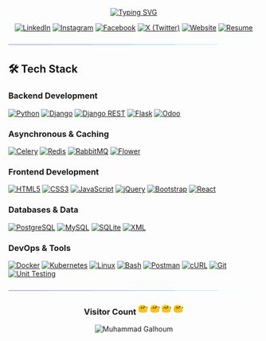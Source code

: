 <div align="center">

[![Typing SVG](https://readme-typing-svg.demolab.com?font=Fira+Code&pause=1000&width=435&lines=Hello%2C+I'm+Muhammad+Galhoum.;Software+Engineer+%E2%86%92+Python+%E2%99%A5%EF%B8%8F;Turning+ideas+into+efficient+code;Open-source+contributor;Always+learning+new+things)](https://git.io/typing-svg)

[![LinkedIn](https://img.shields.io/badge/LinkedIn-0A66C2?logo=linkedin&logoColor=white)](https://www.linkedin.com/in/muhammadgalhoum)
[![Instagram](https://img.shields.io/badge/Instagram-E4405F?logo=instagram&logoColor=white)](https://www.instagram.com/muhammad.galhoum.official)
[![Facebook](https://img.shields.io/badge/Facebook-1877F2?logo=facebook&logoColor=white)](https://www.facebook.com/muhammad.galhoum98)
[![X (Twitter)](https://img.shields.io/badge/X-000000?logo=x&logoColor=white)](https://x.com/muhammadgalhoum)
[![Website](https://img.shields.io/badge/Website-9900F0?logoColor=white)](https://muhammadgalhoum.github.io/mgalhoum)
[![Resume](https://img.shields.io/badge/Resume-50C878?logo=read-the-docs&logoColor=white)](https://github.com/muhammadgalhoum/muhammadgalhoum/blob/main/Muhammad_Galhoum.pdf)

</div>

<img src="./dancing_line.gif" alt="Dancing line separator">

## 🛠️ Tech Stack

### Backend Development

[![Python](https://img.shields.io/badge/Python-3776AB?logo=python&logoColor=white)]()
[![Django](https://img.shields.io/badge/Django-092E20?logo=django&logoColor=white)]()
[![Django REST](https://img.shields.io/badge/Django_REST-FF1709?logo=django&logoColor=white)]()
[![Flask](https://img.shields.io/badge/Flask-000000?logo=flask&logoColor=white)]()
[![Odoo](https://img.shields.io/badge/Odoo-714B67?logo=odoo&logoColor=white)]()

### Asynchronous & Caching

[![Celery](https://img.shields.io/badge/Celery-37814A?logo=celery&logoColor=white)](https://docs.celeryq.dev/)
[![Redis](https://img.shields.io/badge/Redis-DC382D?logo=redis&logoColor=white)](https://redis.io/)
[![RabbitMQ](https://img.shields.io/badge/RabbitMQ-FF6600?logo=rabbitmq&logoColor=white)](https://www.rabbitmq.com/)
[![Flower](https://img.shields.io/badge/Flower_Celery_Monitoring-348613?logo=flower&logoColor=white)](https://github.com/mher/flower)

### Frontend Development

[![HTML5](https://img.shields.io/badge/HTML5-E34F26?logo=html5&logoColor=white)]()
[![CSS3](https://img.shields.io/badge/CSS3-1572B6?logo=css3&logoColor=white)]()
[![JavaScript](https://img.shields.io/badge/JavaScript-F7DF1E?logo=javascript&logoColor=black)]()
[![jQuery](https://img.shields.io/badge/jQuery-0769AD?&logo=jquery&logoColor=white)]()
[![Bootstrap](https://img.shields.io/badge/Bootstrap-563D7C?&logo=bootstrap&logoColor=white)]()
[![React](https://img.shields.io/badge/React-20232A?logo=react&logoColor=61DAFB)]()

### Databases & Data

[![PostgreSQL](https://img.shields.io/badge/PostgreSQL-316192?logo=postgresql&logoColor=white)]()
[![MySQL](https://img.shields.io/badge/MySQL-005C84?logo=mysql&logoColor=white)]()
[![SQLite](https://img.shields.io/badge/SQLite-07405E?logo=sqlite&logoColor=white)]()
[![XML](https://img.shields.io/badge/XML-005C84?&logo=xml&logoColor=white)]()

### DevOps & Tools

[![Docker](https://img.shields.io/badge/Docker-2496ED?logo=docker&logoColor=white)]()
[![Kubernetes](https://img.shields.io/badge/Kubernetes-326CE5?logo=kubernetes&logoColor=white)]()
[![Linux](https://img.shields.io/badge/Linux-FCC624?logo=linux&logoColor=black)]()
[![Bash](https://img.shields.io/badge/Bash_Scripting-4EAA25?&logo=gnu-bash&logoColor=white)]()
[![Postman](https://img.shields.io/badge/Postman-FF6C37?&logo=postman&logoColor=white)]()
[![cURL](https://img.shields.io/badge/cURL-073551?&logo=curl&logoColor=white)]()
[![Git](https://img.shields.io/badge/Git-F05032?&logo=git&logoColor=white)]()
[![Unit Testing](https://img.shields.io/badge/Unit_Testing-25A162?&logo=testlio&logoColor=white)]()

<img src="./dancing_line.gif" alt="Dancing line separator">

<div align="center">
  <h3>
    Visitor Count
    <img src="./dance.gif" height="20px">
    <img src="./dance.gif" height="20px">
    <img src="./dance.gif" height="20px">
    <img src="./dance.gif" height="20px">
  </h3>
  <img src="https://count.getloli.com/@muhammadgalhoum?name=muhammadgalhoum&theme=love-and-deepspace&offset=15&align=center" alt="Muhammad Galhoum"/>
</div>
